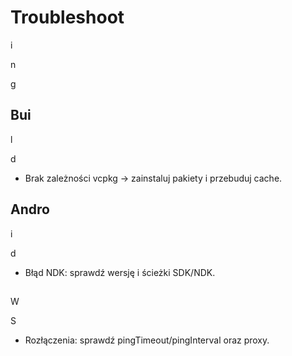 # Troubleshoot

i

n

g

## Bui

l

d

- Brak zależności vcpkg → zainstaluj pakiety i przebuduj cache.

## Andro

i

d

- Błąd NDK: sprawdź wersję i ścieżki SDK/NDK.

##

W

S

- Rozłączenia: sprawdź pingTimeout/pingInterval oraz proxy.
